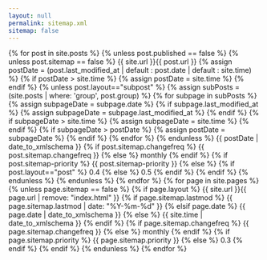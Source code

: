 ```yaml
---
layout: null
permalink: sitemap.xml
sitemap: false
---
```

<urlset xmlns="http://www.sitemaps.org/schemas/sitemap/0.9">
  {% for post in site.posts %}
    {% unless post.published == false %}
    {% unless post.sitemap == false %}
    <url>
      <loc>{{ site.url }}{{ post.url }}</loc>
	  {% assign postDate = (post.last_modified_at | default : post.date | default : site.time) %}
	  {% if postDate > site.time %}
	  {% assign postDate = site.time %}
	  {% endif %}
	  {% unless post.layout=="subpost" %}
		{% assign subPosts = (site.posts | where: 'group', post.group) %}
		{% for subpage in subPosts %}
			{% assign subpageDate = subpage.date %}
			{% if subpage.last_modified_at %}
			{% assign subpageDate = subpage.last_modified_at %}
			{% endif %}
			{% if subpageDate > site.time %}
			{% assign subpageDate = site.time %}
			{% endif %}
			{% if subpageDate > postDate %}
			{% assign postDate = subpageDate %}
			{% endif %}
		{% endfor %}
	  {% endunless %}
	  <lastmod>{{ postDate | date_to_xmlschema }}</lastmod>
      {% if post.sitemap.changefreq %}
        <changefreq>{{ post.sitemap.changefreq }}</changefreq>
      {% else %}
        <changefreq>monthly</changefreq>
      {% endif %}
      {% if post.sitemap-priority %}
        <priority>{{ post.sitemap-priority }}</priority>
      {% else %}
		{% if post.layout=="post" %}
        <priority>0.4</priority>
	    {% else %}
        <priority>0.5</priority>
        {% endif %}
      {% endif %}
    </url>
    {% endunless %}
    {% endunless %}
  {% endfor %}
  {% for page in site.pages %}
    {% unless page.sitemap == false %}
    {% if page.layout %}
    <url>
      <loc>{{ site.url }}{{ page.url | remove: "index.html" }}</loc>
      {% if page.sitemap.lastmod %}
        <lastmod>{{ page.sitemap.lastmod | date: "%Y-%m-%d" }}</lastmod>
      {% elsif page.date %}
        <lastmod>{{ page.date | date_to_xmlschema }}</lastmod>
      {% else %}
        <lastmod>{{ site.time | date_to_xmlschema }}</lastmod>
      {% endif %}
      {% if page.sitemap.changefreq %}
        <changefreq>{{ page.sitemap.changefreq }}</changefreq>
      {% else %}
        <changefreq>monthly</changefreq>
      {% endif %}
      {% if page.sitemap.priority %}
        <priority>{{ page.sitemap.priority }}</priority>
      {% else %}
        <priority>0.3</priority>
      {% endif %}
    </url>
    {% endif %}
    {% endunless %}
  {% endfor %}
</urlset>